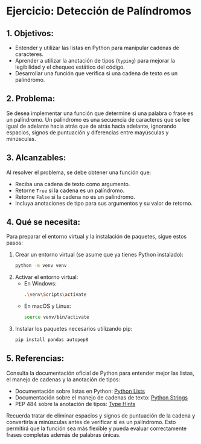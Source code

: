 # Ejercicio: Detección de Palíndromos

## 1. Objetivos:
- Entender y utilizar las listas en Python para manipular cadenas de caracteres.
- Aprender a utilizar la anotación de tipos (`typing`) para mejorar la legibilidad y el chequeo estático del código.
- Desarrollar una función que verifica si una cadena de texto es un palíndromo.

## 2. Problema:
Se desea implementar una función que determine si una palabra o frase es un palíndromo. Un palíndromo es una secuencia de caracteres que se lee igual de adelante hacia atrás que de atrás hacia adelante, ignorando espacios, signos de puntuación y diferencias entre mayúsculas y minúsculas.

## 3. Alcanzables:
Al resolver el problema, se debe obtener una función que:

- Reciba una cadena de texto como argumento.
- Retorne `True` si la cadena es un palíndromo.
- Retorne `False` si la cadena no es un palíndromo.
- Incluya anotaciones de tipo para sus argumentos y su valor de retorno.

## 4. Qué se necesita:
Para preparar el entorno virtual y la instalación de paquetes, sigue estos pasos:

1. Crear un entorno virtual (se asume que ya tienes Python instalado):
   ```sh
   python -m venv venv
   ```
2. Activar el entorno virtual:
   - En Windows:
     ```sh
     .\venv\Scripts\activate
     ```
   - En macOS y Linux:
     ```sh
     source venv/bin/activate
     ```
3. Instalar los paquetes necesarios utilizando pip:
   ```sh
   pip install pandas autopep8
   ```

## 5. Referencias:
Consulta la documentación oficial de Python para entender mejor las listas, el manejo de cadenas y la anotación de tipos:

- Documentación sobre listas en Python: [Python Lists](https://docs.python.org/3/tutorial/introduction.html#lists)
- Documentación sobre el manejo de cadenas de texto: [Python Strings](https://docs.python.org/3/tutorial/introduction.html#strings)
- PEP 484 sobre la anotación de tipos: [Type Hints](https://www.python.org/dev/peps/pep-0484/)

Recuerda tratar de eliminar espacios y signos de puntuación de la cadena y convertirla a minúsculas antes de verificar si es un palíndromo. Esto permitirá que la función sea más flexible y pueda evaluar correctamente frases completas además de palabras únicas.

